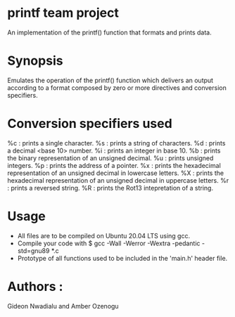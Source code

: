# printf team project
An implementation of the printf() function that formats and prints data.
# Synopsis
Emulates the operation of the printf() function which delivers an output according to a format composed by zero or more directives and conversion specifiers.
# Conversion specifiers used
%c : prints a single character.
%s : prints a string of characters.
%d : prints a decimal <base 10> number.
%i : prints an integer in base 10.
%b : prints the binary representation of an unsigned decimal.
%u : prints unsigned integers.
%p : prints the address of a pointer.
%x : prints the hexadecimal representation of an unsigned decimal in lowercase letters.
%X : prints the hexadecimal representation of an unsigned decimal in uppercase letters.
%r : prints a reversed string.
%R : prints the Rot13 intepretation of a string.
# Usage
- All files are to be compiled on Ubuntu 20.04 LTS using gcc.
- Compile your code with $ gcc -Wall -Werror -Wextra -pedantic -std=gnu89 *.c
- Prototype of all functions used to be included in the 'main.h' header file.
# Authors :
Gideon Nwadialu and Amber Ozenogu
